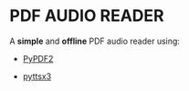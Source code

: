 # PDF AUDIO READER

A **simple** and **offline** PDF audio reader using:

- [PyPDF2](https://github.com/mstamy2/PyPDF2)

- [pyttsx3](https://github.com/nateshmbhat/pyttsx3) 